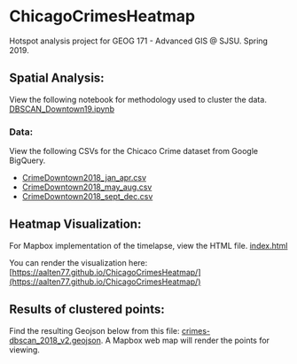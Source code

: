 # ChicagoCrimesHeatmap

Hotspot analysis project for GEOG 171 - Advanced GIS @ SJSU. Spring 2019.

## Spatial Analysis: 
View the following notebook for methodology used to cluster the data.
[DBSCAN_Downtown19.ipynb](https://github.com/aalten77/ChicagoCrimesHeatmap/blob/master/DBSCAN_Downtown19.ipynb)

### Data: 
View the following CSVs for the Chicaco Crime dataset from Google BigQuery.
* [CrimeDowntown2018_jan_apr.csv](https://github.com/aalten77/ChicagoCrimesHeatmap/blob/master/CrimeDowntown2018_jan_apr.csv)
* [CrimeDowntown2018_may_aug.csv](https://github.com/aalten77/ChicagoCrimesHeatmap/blob/master/CrimeDowntown2018_may_aug.csv)
* [CrimeDowntown2018_sept_dec.csv](https://github.com/aalten77/ChicagoCrimesHeatmap/blob/master/CrimeDowntown2018_sept_dec.csv)

## Heatmap Visualization:
For Mapbox implementation of the timelapse, view the HTML file. 
[index.html](https://github.com/aalten77/ChicagoCrimesHeatmap/blob/master/index.html)

You can render the visualization here: [https://aalten77.github.io/ChicagoCrimesHeatmap/](https://aalten77.github.io/ChicagoCrimesHeatmap/)

## Results of clustered points: 
Find the resulting Geojson below from this file: 
[crimes-dbscan_2018_v2.geojson](https://github.com/aalten77/ChicagoCrimesHeatmap/blob/master/crimes-dbscan_2018_v2.geojson). A Mapbox web map will render the points for viewing. 
